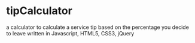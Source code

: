 tipCalculator
=============

a calculator to calculate a service tip based on the percentage you decide to leave written in Javascript, HTML5, CSS3, jQuery
